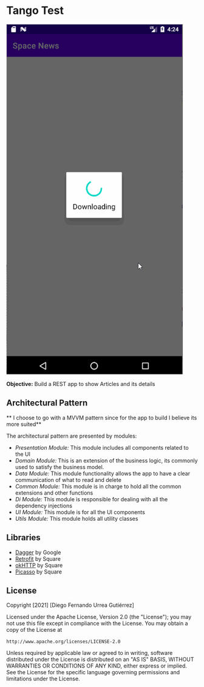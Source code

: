 # Tango Test

![1](https://github.com/ispam/tango_app/blob/master/gif/space_news.gif)

**Objective:** Build a REST app to show Articles and its details

## Architectural Pattern

** I choose to go with a MVVM pattern since for the app to build I believe its more suited**

The architectural pattern are presented by modules:
-	*Presentation Module:* This module includes all components related to the UI
-	*Domain Module:* This is an extension of the business logic, its commonly used to satisfy the business model.
-	*Data Module:* This module functionality allows the app to have a clear communication of what to read and delete
-   *Common Module:* This module is in charge to hold all the common extensions and other functions
-   *Di Module:* This module is responsible for dealing with all the dependency injections
-   *UI Module:* This module is for all the UI components
-   *Utils Module:* This module holds all utility classes

## Libraries
- [Dagger](https://github.com/google/dagger) by Google
- [Retrofit](https://github.com/square/retrofit) by Square
- [okHTTP](https://github.com/square/okhttp) by Square
- [Picasso](https://github.com/square/picasso) by Square

## License

Copyright [2021] [Diego Fernando Urrea Gutiérrez]

Licensed under the Apache License, Version 2.0 (the "License");
you may not use this file except in compliance with the License.
You may obtain a copy of the License at

    http://www.apache.org/licenses/LICENSE-2.0

Unless required by applicable law or agreed to in writing, software
distributed under the License is distributed on an "AS IS" BASIS,
WITHOUT WARRANTIES OR CONDITIONS OF ANY KIND, either express or implied.
See the License for the specific language governing permissions and
limitations under the License.